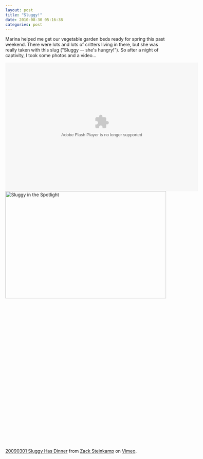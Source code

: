 ```yaml
---
layout: post
title: "Sluggy!"
date: 2010-08-30 05:16:38
categories: post
---
```

Marina helped me get our vegetable garden beds ready for spring this past weekend.  There were lots and lots of critters living in there, but she was really taken with this slug ("Sluggy -- she's hungry!").  So after a night of captivity, I took some photos and a video...

<object width="600" height="400"> <param name="flashvars" value="&offsite=true&amp;lang=en-us&page_show_url=%2Fphotos%2Fthenobot%2Fsets%2F72157614617802138%2Fshow%2F&page_show_back_url=%2Fphotos%2Fthenobot%2Fsets%2F72157614617802138%2F&set_id=72157614617802138&jump_to="></param> <param name="movie" value="http://www.flickr.com/apps/slideshow/show.swf?v=67348"></param> <param name="allowFullScreen" value="true"></param><embed type="application/x-shockwave-flash" src="http://www.flickr.com/apps/slideshow/show.swf?v=67348" allowFullScreen="true" flashvars="&offsite=true&amp;lang=en-us&page_show_url=%2Fphotos%2Fthenobot%2Fsets%2F72157614617802138%2Fshow%2F&page_show_back_url=%2Fphotos%2Fthenobot%2Fsets%2F72157614617802138%2F&set_id=72157614617802138&jump_to=" width="600" height="400"><a href="http://www.flickr.com/photos/thenobot/3318989789/" title="Sluggy in the Spotlight by thenobot, on Flickr"><img src="http://farm4.static.flickr.com/3479/3318989789_345216f01a.jpg" width="500" height="333" alt="Sluggy in the Spotlight" /></a></embed></object>

<object width="600" height="452"><param name="allowfullscreen" value="true" /><param name="allowscriptaccess" value="always" /><param name="movie" value="http://vimeo.com/moogaloop.swf?clip_id=3429741&amp;server=vimeo.com&amp;show_title=1&amp;show_byline=1&amp;show_portrait=0&amp;color=00ADEF&amp;fullscreen=1" /><embed src="http://vimeo.com/moogaloop.swf?clip_id=3429741&amp;server=vimeo.com&amp;show_title=1&amp;show_byline=1&amp;show_portrait=0&amp;color=00ADEF&amp;fullscreen=1" type="application/x-shockwave-flash" allowfullscreen="true" allowscriptaccess="always" width="600" height="452"></embed></object><br /><a href="http://vimeo.com/3429741">20090301 Sluggy Has Dinner</a> from <a href="http://vimeo.com/thenobot">Zack Steinkamp</a> on <a href="http://vimeo.com">Vimeo</a>.

